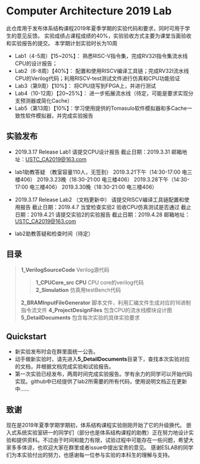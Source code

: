 Computer Architecture 2019 Lab
=====================
此仓库用于发布体系结构课程2019年夏季学期的实验代码和要求，同时可用于学生的意见反馈。
实验成绩占课程成绩的40%，实验验收方式主要为课堂当面验收和实验报告的提交。
本学期计划实验时长为10周
* Lab1（4-5周）【15~20%】： 熟悉RISC-V指令集，完成RV32I指令集流水线CPU的设计报告；
* Lab2（6-8周）【40%】： 配置和使用RISCV编译工具链；完成RV32I流水线CPU的Verilog代码；利用RISCV-test测试文件进行仿真和CPU功能验证
* Lab3（第9周）【10%】： 将CPU烧写到FPGA上，并进行测试
* Lab4（10-12周）【20~25%】： 进一步拓展流水线（待定，可能是要求实现分支预测器或简化Cache）
* Lab5（第13周）【10%】：学习使用提供的Tomasulo软件模拟器和多Cache一致性软件模拟器，并完成实验报告

## 实验发布
* 2019.3.17 Release Lab1
请提交CPU设计报告 截止日期：2019.3.31
邮箱地址：USTC_CA2019@163.com

* lab1助教答疑 （教室容量110人，无签到）
2019.3.21下午（14:30-17:00 电三楼406） 
2019.3.23晚（18:30-21:00 电三楼406）
2019.3.28下午（14:30-17:00 电三楼406） 
2019.3.30晚（18:30-21:00 电三楼406）

* 2019.3.17 Release Lab2 （文档更新中）
请提交RISCV编译工具链配置和使用报告 截止日期：2019.4.7
当堂检查实验2 验收CPU仿真测试是否通过 截止日期：2019.4.21
请提交实验2的实验报告 截止日期：2019.4.28
邮箱地址：USTC_CA2019@163.com

* lab2助教答疑和检查时间（待定）

## 目录
>**1_VerilogSourceCode** Verilog源代码  
>>**1_CPUCore_src CPU** CPU core的verilog代码  
>>**2_Simulation** 仿真用testBench代码  
>
>**2_BRAMInputFileGenerator** 脚本文件，利用汇编文件生成对应的16进制指令流文件
>**4_ProjectDesignFiles** 包含CPU的流水线模块设计图  
>**5_DetailDocuments** 包含每次实验的具体实验要求  

## Quickstart
* 新实验发布时会在群里面统一公告。
* 动手做新实验时，请先进入**5_DetailDocuments**目录下，查找本次实验对应的文档，并根据文档完成实验和试验报告。
* 第一次实验已经发布，两周时间完成实验报告。学有余力的同学可以开始代码实现。github中已经提供了lab2所需要的所有代码，使用说明文档正在更新中……

## 致谢
现在是2019年夏季学期学期初，体系结构课程实验刚刚开始了它的升级换代。
嵌入式系统实验室研一的同学们（部分也是体系结构课程的助教）正在努力地设计实验和提供资料。不过由于时间和能力有限，试验过程中可能存在一些问题，希望大家多多体谅，也欢迎大家在群里或者issue中提出宝贵的意见。
感谢ESLAB的同学们为本实验付出的努力，也感谢每一位参与实验的本科生的理解与支持。